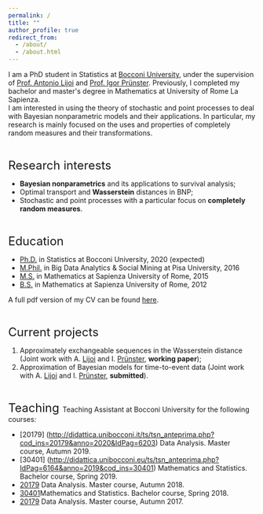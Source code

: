 ```yaml
---
permalink: /
title: ""
author_profile: true
redirect_from: 
  - /about/
  - /about.html
---
```


I am a PhD student in Statistics at [Bocconi University](https://www.unibocconi.eu/wps/wcm/connect/Bocconi/SitoPubblico_EN/Navigation+Tree/Home/Faculty+and+Research/Departments/Decision+Sciences/), under the supervision of [Prof. Antonio Lijoi](http://mypage.unibocconi.it/antoniolijoi/) and [Prof. Igor Prünster](http://didattica.unibocconi.it/mypage/index.php?IdUte=187032&cognome=PRUENSTER&nome=IGOR&urlBackMy=). Previously, I completed my bachelor and master's degree in Mathematics at University of Rome La Sapienza.  
I am interested in using the theory of stochastic and point processes to deal with Bayesian nonparametric models and their applications. In particular, my research is mainly focused on the uses and properties of completely random measures and their transformations. 

<font size="5" > <br>Research interests </font>
* **Bayesian nonparametrics** and its applications to survival analysis;
* Optimal transport and **Wasserstein** distances in BNP;
* Stochastic and point processes with a particular focus on **completely random measures**.


<font size="5" > <br> Education </font>
* [Ph.D.](https://www.unibocconi.eu/wps/wcm/connect/Bocconi/SitoPubblico_EN/Navigation+Tree/Home/Programs/PhD/PhD+in+Statistics/PhD+in+Statistics)  in Statistics at Bocconi University, 2020 (expected)
* [M.Phil.](https://masterbigdata.it/) in Big Data Analytics & Social Mining at Pisa University, 2016
* [M.S.](https://www.mat.uniroma1.it/didattica/corsi-di-laurea/matematica-magistrale) in Mathematics at Sapienza University of Rome, 2015
* [B.S.](https://www.mat.uniroma1.it/didattica/corsi-di-laurea/matematica-triennale)  in Mathematics at Sapienza University of Rome, 2012

A full pdf version of my CV can be found [here](https://martacatalano.github.io/files/MartaCatalano_CV_Dec2019.pdf).

 <font size="5" > <br>Current projects</font>
1.  Approximately exchangeable sequences in the Wasserstein distance (Joint work with A. [Lijoi](http://mypage.unibocconi.it/antoniolijoi/) and I. [Prünster](http://didattica.unibocconi.it/mypage/index.php?IdUte=187032&cognome=PRUENSTER&nome=IGOR&urlBackMy=), **working paper**);
2.  Approximation of Bayesian models for time-to-event data (Joint work with A. [Lijoi](http://mypage.unibocconi.it/antoniolijoi/) and I. [Prünster](http://didattica.unibocconi.it/mypage/index.php?IdUte=187032&cognome=PRUENSTER&nome=IGOR&urlBackMy=), **submitted**).

<font size="5" > <br> Teaching  </font>
Teaching Assistant</b> at Bocconi University for the following courses:
* [20179] (http://didattica.unibocconi.it/ts/tsn_anteprima.php?cod_ins=20179&anno=2020&IdPag=6203) Data Analysis. Master course, Autumn 2019.
* [30401] (http://didattica.unibocconi.eu/ts/tsn_anteprima.php?IdPag=6164&anno=2019&cod_ins=30401) Mathematics and Statistics. Bachelor course, Spring 2019.
* [20179](http://didattica.unibocconi.eu/ts/tsn_anteprima.php?cod_ins=20179&anno=2019&IdPag=6165) Data Analysis. Master course, Autumn 2018.
* [30401](http://didattica.unibocconi.eu/ts/tsn_anteprima2006.php?cod_ins=30401&anno=2018&IdPag=6067)Mathematics and Statistics. Bachelor course, Spring 2018.
* [20179](http://didattica.unibocconi.it/ts/tsn_anteprima2006.php?cod_ins=20179&anno=2018&IdPag=6066)  Data Analysis. Master course, Autumn 2017.



